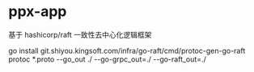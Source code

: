 # ppx-app
基于 hashicorp/raft 一致性去中心化逻辑框架

go install git.shiyou.kingsoft.com/infra/go-raft/cmd/protoc-gen-go-raft
protoc *.proto  --go_out ./ --go-grpc_out=./ --go-raft_out=./